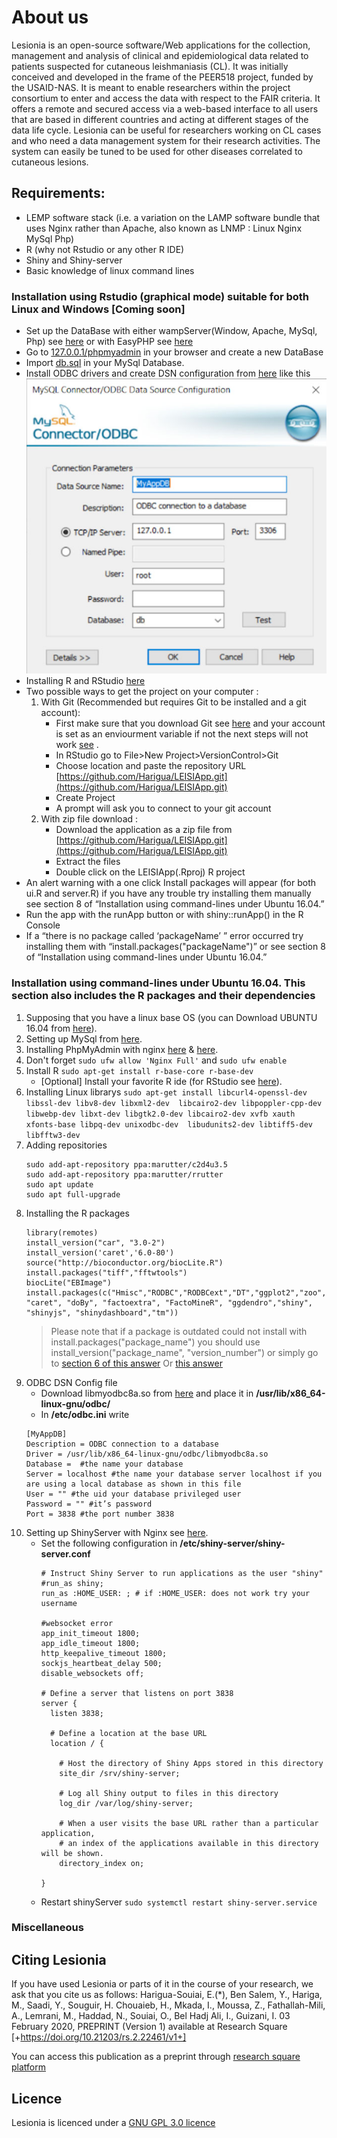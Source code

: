 # About us
Lesionia is an open-source software/Web applications for the collection, management and analysis of clinical and epidemiological data related to patients suspected for cutaneous leishmaniasis (CL). It was initially conceived and developed in the frame of the PEER518 project, funded by the USAID-NAS. It is meant to enable researchers within the project consortium to enter and access the data with respect to the FAIR criteria. It offers a remote and secured access via a web-based interface to all users that are based in different countries and acting at different stages of the data life cycle. Lesionia can be useful for researchers working on CL cases and who need a data management system for their research activities. The system can easily be tuned to be used for other diseases correlated to cutaneous lesions.

## Requirements:
- LEMP software stack (i.e. a variation on the LAMP software bundle that uses Nginx rather than Apache, also known as LNMP : Linux Nginx MySql Php)
- R (why not Rstudio or any other R IDE)
- Shiny and Shiny-server
- Basic knowledge of linux command lines 

### Installation using Rstudio (graphical mode) suitable for both Linux and Windows [Coming soon]

- Set up the DataBase with either wampServer(Window, Apache, MySql, Php) see [here](http://www.wampserver.com/en/) or with EasyPHP see [here](https://www.easyphp.org/)
- Go to [127.0.0.1/phpmyadmin](127.0.0.1/phpmyadmin) in your browser and create a new DataBase
- Import [db.sql](https://github.com/Harigua/LEISIApp/blob/master/db.sql) in your MySql Database.
- Install ODBC drivers and create DSN configuration from [here](https://web.synametrics.com/mysql.htm) like this
![screenshot](https://github.com/Harigua/LEISIApp/blob/master/Screenshot%20from%202019-07-10%2010-03-08(1).jpg)
- Installing R and RStudio [here](https://www.datacamp.com/community/tutorials/installing-R-windows-mac-ubuntu)
- Two possible ways to get the project on your computer :
  1. With Git (Recommended but requires Git to be installed and a git account):
     - First make sure that you download Git see [here](https://git-scm.com/download/win) and your account is set as an enviourment variable if not the next steps will not work [see](http://www.geo.uzh.ch/microsite/reproducible_research/post/rr-rstudio-git/) .
     - In RStudio go to File>New Project>VersionControl>Git
     - Choose location and paste the repository URL [https://github.com/Harigua/LEISIApp.git](https://github.com/Harigua/LEISIApp.git)
     - Create Project 
     - A prompt will ask you to connect to your git account 
  2. With zip file download :
     - Download the application as a zip file from [https://github.com/Harigua/LEISIApp.git](https://github.com/Harigua/LEISIApp.git)
     - Extract the files 
     - Double click on the LEISIApp(.Rproj) R project
- An alert warning with a one click Install packages will appear (for both ui.R and server.R) if you have any trouble try installing them manually see section 8 of “Installation using command-lines under Ubuntu 16.04.”
- Run the app with the runApp button or with shiny::runApp() in the R Console
- If a “there is no package called ‘packageName’ ” error occurred try installing them with “install.packages("packageName")” or see section 8 of “Installation using command-lines under Ubuntu 16.04.”


### Installation using command-lines under Ubuntu 16.04. This section also includes the R packages and their dependencies

1. Supposing that you have a linux base OS (you can Download UBUNTU 16.04 from [here](http://releases.ubuntu.com/16.04/)).
2. Setting up MySql from [here](https://linuxize.com/series/how-to-install-lemp-stack-on-ubuntu-18-04/).
3. Installing PhpMyAdmin with nginx [here](https://linuxize.com/post/how-to-install-phpmyadmin-with-nginx-on-ubuntu-18-04/) & [here](https://www.digitalocean.com/community/questions/phpmyadmin-got-404-not-found-error-on-nginx-ubuntu-16-04).
4. Don't forget `sudo ufw allow 'Nginx Full'` and `sudo ufw enable`
5. Install R `sudo apt-get install r-base-core r-base-dev`
   - [Optional] Install your favorite R ide (for RStudio see [here](https://www.rstudio.com/products/rstudio/download/)).
6. Installing Linux librarys `sudo apt-get install libcurl4-openssl-dev libssl-dev libv8-dev libxml2-dev  libcairo2-dev libpoppler-cpp-dev libwebp-dev libxt-dev libgtk2.0-dev libcairo2-dev xvfb xauth xfonts-base libpq-dev unixodbc-dev  libudunits2-dev libtiff5-dev libfftw3-dev`
7. Adding repositories 
   ```
   sudo add-apt-repository ppa:marutter/c2d4u3.5
   sudo add-apt-repository ppa:marutter/rrutter
   sudo apt update
   sudo apt full-upgrade
   ```
8. Installing the R packages 
   ```
   library(remotes) 
   install_version("car", "3.0-2") 
   install_version('caret','6.0-80') 
   source("http://bioconductor.org/biocLite.R") 
   install.packages("tiff","fftwtools") 
   biocLite("EBImage")
   install.packages(c("Hmisc","RODBC","RODBCext","DT","ggplot2","zoo","V8","googleVis","cluster","wordcloud","lubridate","multcompView","dygraphs","forecast","GGally","plotly","sqldf","ggmap","labelled","RColorBrewer","ade4", "caret", "doBy", "factoextra", "FactoMineR", "ggdendro","shiny", "shinyjs", "shinydashboard","tm")) 
   ```
   > Please note that if a package is outdated could not install with install.packages("package_name") 
   you should use install_version("package_name", "version_number") or simply go to [section 6 of this answer](https://stackoverflow.com/questions/25721884/how-should-i-deal-with-package-xxx-is-not-available-for-r-version-x-y-z-wa/31293955)
   Or [this answer](https://stackoverflow.com/questions/37222603/i-want-to-use-ebimage-package-but-it-says-it-is-not-available-for-my-version-of)
9. ODBC DSN Config file
   - Download libmyodbc8a.so from [here](https://dev.mysql.com/downloads/connector/odbc/)
   and place it in **/usr/lib/x86_64-linux-gnu/odbc/**
   - In **/etc/odbc.ini** write
   ```
   [MyAppDB]
   Description = ODBC connection to a database
   Driver = /usr/lib/x86_64-linux-gnu/odbc/libmyodbc8a.so
   Database =  #the name your database
   Server = localhost #the name your database server localhost if you are using a local database as shown in this file
   User = "" #the uid your database privileged user
   Password = "" #it’s password 
   Port = 3838 #the port number 3838
   ```
10. Setting up ShinyServer with Nginx see [here](https://www.digitalocean.com/community/tutorials/how-to-set-up-shiny-server-on-ubuntu-16-04).
    - Set the following configuration in **/etc/shiny-server/shiny-server.conf**
      ```
      # Instruct Shiny Server to run applications as the user "shiny"
      #run_as shiny;
      run_as :HOME_USER: ; # if :HOME_USER: does not work try your username
      
      #websocket error
      app_init_timeout 1800;
      app_idle_timeout 1800;
      http_keepalive_timeout 1800;
      sockjs_heartbeat_delay 500;
      disable_websockets off;
      
      # Define a server that listens on port 3838
      server {
        listen 3838;
      
        # Define a location at the base URL
        location / {
      
          # Host the directory of Shiny Apps stored in this directory
          site_dir /srv/shiny-server;
      
          # Log all Shiny output to files in this directory
          log_dir /var/log/shiny-server;
      
          # When a user visits the base URL rather than a particular application,
          # an index of the applications available in this directory will be shown.
          directory_index on;
        
      }
      ```
    - Restart shinyServer `sudo systemctl restart shiny-server.service`
### Miscellaneous
## Citing Lesionia
If you have used Lesionia or parts of it in the course of your research, 
we ask that you cite us as follows:
Harigua-Souiai, E.(*), Ben Salem, Y., Hariga, M., Saadi, Y., Souguir, H. Chouaieb, H., Mkada, I., Moussa, Z., Fathallah-Mili, A., Lemrani, M., Haddad, N., Souiai, O., Bel Hadj Ali, I., Guizani, I. 03 February 2020, PREPRINT (Version 1) available at Research Square [+https://doi.org/10.21203/rs.2.22461/v1+]

You can access this publication as a preprint through [research square platform](https://www.researchsquare.com/article/rs-13036/v1)

## Licence
Lesionia is licenced under a [GNU GPL 3.0 licence](https://github.com/Harigua/LEISIApp/blob/master/LICENSE/)

